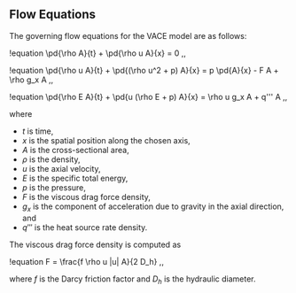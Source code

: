 ## Flow Equations

The governing flow equations for the VACE model are as follows:

!equation
\pd{\rho A}{t} + \pd{\rho u A}{x} = 0 \,,

!equation
\pd{\rho u A}{t} + \pd{(\rho u^2 + p) A}{x} = p \pd{A}{x} - F A + \rho g_x A \,,

!equation
\pd{\rho E A}{t} + \pd{u (\rho E + p) A}{x} = \rho u g_x A + q''' A \,,

where

- $t$ is time,
- $x$ is the spatial position along the chosen axis,
- $A$ is the cross-sectional area,
- $\rho$ is the density,
- $u$ is the axial velocity,
- $E$ is the specific total energy,
- $p$ is the pressure,
- $F$ is the viscous drag force density,
- $g_x$ is the component of acceleration due to gravity in the axial direction, and
- $q'''$ is the heat source rate density.

The viscous drag force density is computed as

!equation
F = \frac{f \rho u |u| A}{2 D_h} \,,

where $f$ is the Darcy friction factor and $D_h$ is the hydraulic diameter.
